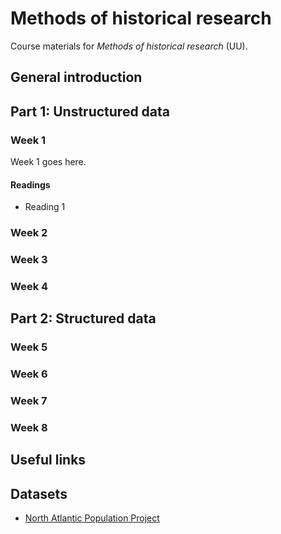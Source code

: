 # Methods of historical research
Course materials for _Methods of historical research_ (UU).

## General introduction

## Part 1: Unstructured data

### Week 1
Week 1 goes here.

#### Readings
* Reading 1

### Week 2

### Week 3

### Week 4

## Part 2: Structured data

### Week 5

### Week 6

### Week 7

### Week 8

## Useful links

## Datasets
* [North Atlantic Population Project](https://www.nappdata.org)

